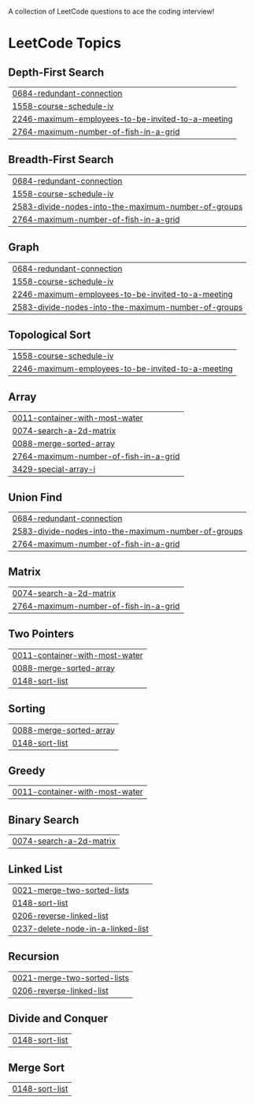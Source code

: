 A collection of LeetCode questions to ace the coding interview! 
<!---LeetCode Topics Start-->
# LeetCode Topics
## Depth-First Search
|  |
| ------- |
| [0684-redundant-connection](https://github.com/abhay707/Coding-Practice/tree/master/0684-redundant-connection) |
| [1558-course-schedule-iv](https://github.com/abhay707/Coding-Practice/tree/master/1558-course-schedule-iv) |
| [2246-maximum-employees-to-be-invited-to-a-meeting](https://github.com/abhay707/Coding-Practice/tree/master/2246-maximum-employees-to-be-invited-to-a-meeting) |
| [2764-maximum-number-of-fish-in-a-grid](https://github.com/abhay707/Coding-Practice/tree/master/2764-maximum-number-of-fish-in-a-grid) |
## Breadth-First Search
|  |
| ------- |
| [0684-redundant-connection](https://github.com/abhay707/Coding-Practice/tree/master/0684-redundant-connection) |
| [1558-course-schedule-iv](https://github.com/abhay707/Coding-Practice/tree/master/1558-course-schedule-iv) |
| [2583-divide-nodes-into-the-maximum-number-of-groups](https://github.com/abhay707/Coding-Practice/tree/master/2583-divide-nodes-into-the-maximum-number-of-groups) |
| [2764-maximum-number-of-fish-in-a-grid](https://github.com/abhay707/Coding-Practice/tree/master/2764-maximum-number-of-fish-in-a-grid) |
## Graph
|  |
| ------- |
| [0684-redundant-connection](https://github.com/abhay707/Coding-Practice/tree/master/0684-redundant-connection) |
| [1558-course-schedule-iv](https://github.com/abhay707/Coding-Practice/tree/master/1558-course-schedule-iv) |
| [2246-maximum-employees-to-be-invited-to-a-meeting](https://github.com/abhay707/Coding-Practice/tree/master/2246-maximum-employees-to-be-invited-to-a-meeting) |
| [2583-divide-nodes-into-the-maximum-number-of-groups](https://github.com/abhay707/Coding-Practice/tree/master/2583-divide-nodes-into-the-maximum-number-of-groups) |
## Topological Sort
|  |
| ------- |
| [1558-course-schedule-iv](https://github.com/abhay707/Coding-Practice/tree/master/1558-course-schedule-iv) |
| [2246-maximum-employees-to-be-invited-to-a-meeting](https://github.com/abhay707/Coding-Practice/tree/master/2246-maximum-employees-to-be-invited-to-a-meeting) |
## Array
|  |
| ------- |
| [0011-container-with-most-water](https://github.com/abhay707/Coding-Practice/tree/master/0011-container-with-most-water) |
| [0074-search-a-2d-matrix](https://github.com/abhay707/Coding-Practice/tree/master/0074-search-a-2d-matrix) |
| [0088-merge-sorted-array](https://github.com/abhay707/Coding-Practice/tree/master/0088-merge-sorted-array) |
| [2764-maximum-number-of-fish-in-a-grid](https://github.com/abhay707/Coding-Practice/tree/master/2764-maximum-number-of-fish-in-a-grid) |
| [3429-special-array-i](https://github.com/abhay707/Coding-Practice/tree/master/3429-special-array-i) |
## Union Find
|  |
| ------- |
| [0684-redundant-connection](https://github.com/abhay707/Coding-Practice/tree/master/0684-redundant-connection) |
| [2583-divide-nodes-into-the-maximum-number-of-groups](https://github.com/abhay707/Coding-Practice/tree/master/2583-divide-nodes-into-the-maximum-number-of-groups) |
| [2764-maximum-number-of-fish-in-a-grid](https://github.com/abhay707/Coding-Practice/tree/master/2764-maximum-number-of-fish-in-a-grid) |
## Matrix
|  |
| ------- |
| [0074-search-a-2d-matrix](https://github.com/abhay707/Coding-Practice/tree/master/0074-search-a-2d-matrix) |
| [2764-maximum-number-of-fish-in-a-grid](https://github.com/abhay707/Coding-Practice/tree/master/2764-maximum-number-of-fish-in-a-grid) |
## Two Pointers
|  |
| ------- |
| [0011-container-with-most-water](https://github.com/abhay707/Coding-Practice/tree/master/0011-container-with-most-water) |
| [0088-merge-sorted-array](https://github.com/abhay707/Coding-Practice/tree/master/0088-merge-sorted-array) |
| [0148-sort-list](https://github.com/abhay707/Coding-Practice/tree/master/0148-sort-list) |
## Sorting
|  |
| ------- |
| [0088-merge-sorted-array](https://github.com/abhay707/Coding-Practice/tree/master/0088-merge-sorted-array) |
| [0148-sort-list](https://github.com/abhay707/Coding-Practice/tree/master/0148-sort-list) |
## Greedy
|  |
| ------- |
| [0011-container-with-most-water](https://github.com/abhay707/Coding-Practice/tree/master/0011-container-with-most-water) |
## Binary Search
|  |
| ------- |
| [0074-search-a-2d-matrix](https://github.com/abhay707/Coding-Practice/tree/master/0074-search-a-2d-matrix) |
## Linked List
|  |
| ------- |
| [0021-merge-two-sorted-lists](https://github.com/abhay707/Coding-Practice/tree/master/0021-merge-two-sorted-lists) |
| [0148-sort-list](https://github.com/abhay707/Coding-Practice/tree/master/0148-sort-list) |
| [0206-reverse-linked-list](https://github.com/abhay707/Coding-Practice/tree/master/0206-reverse-linked-list) |
| [0237-delete-node-in-a-linked-list](https://github.com/abhay707/Coding-Practice/tree/master/0237-delete-node-in-a-linked-list) |
## Recursion
|  |
| ------- |
| [0021-merge-two-sorted-lists](https://github.com/abhay707/Coding-Practice/tree/master/0021-merge-two-sorted-lists) |
| [0206-reverse-linked-list](https://github.com/abhay707/Coding-Practice/tree/master/0206-reverse-linked-list) |
## Divide and Conquer
|  |
| ------- |
| [0148-sort-list](https://github.com/abhay707/Coding-Practice/tree/master/0148-sort-list) |
## Merge Sort
|  |
| ------- |
| [0148-sort-list](https://github.com/abhay707/Coding-Practice/tree/master/0148-sort-list) |
<!---LeetCode Topics End-->
